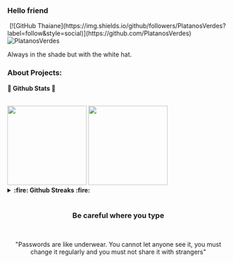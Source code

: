 ### Hello friend   
<img src="https://raw.githubusercontent.com/iampavangandhi/iampavangandhi/master/gifs/Hi.gif" width="1px"> 
[![GitHub Thaiane](https://img.shields.io/github/followers/PlatanosVerdes?label=follow&style=social)](https://github.com/PlatanosVerdes)
<img src="https://komarev.com/ghpvc/?username=PlatanosVerdes&label=Profile%20views&color=59405c&style=flat" alt="PlatanosVerdes" />

Always in the shade but with the white hat.

### About Projects:


  <b>🌟 Github Stats 🌟</b>

  <br />
	
  <img height="180em" src="https://github-readme-stats.vercel.app/api?username=PlatanosVerdes&show_icons=true&theme=radical&hide_border=true&&count_private=true&include_all_commits=true" />
  <img height="180em" src="https://github-readme-stats.vercel.app/api/top-langs/?username=PlatanosVerdes&exclude_repo=KNN-Image-Classification&show_icons=true&hide_border=true&layout=compact&langs_count=8&theme=radical"/>


<details>	
  <summary><b> :fire: Github Streaks :fire: </b></summary>

  <br />
  <img height="180em" src="https://github-readme-streak-stats.herokuapp.com/?user=PlatanosVerdes&hide_border=true&theme=radical" />
</details>

#

<div align="center">

### Be careful where you type
<br />
	
"Passwords are like underwear. You cannot let anyone see it, you must change it regularly and you must not share it with strangers"

</div>
